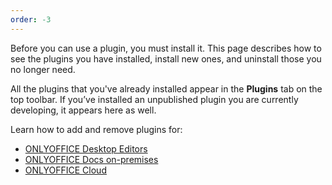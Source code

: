 ```yaml
---
order: -3
---
```


Before you can use a plugin, you must install it. This page describes how to see the plugins you have installed, install new ones, and uninstall those you no longer need.

All the plugins that you've already installed appear in the **Plugins** tab on the top toolbar. If you’ve installed an unpublished plugin you are currently developing, it appears here as well.

Learn how to add and remove plugins for:

- [ONLYOFFICE Desktop Editors](ONLYOFFICE%20Desktop%20Editors.md)
- [ONLYOFFICE Docs on-premises](ONLYOFFICE%20Docs%20on-premises.md)
- [ONLYOFFICE Cloud](ONLYOFFICE%20Cloud.md)
